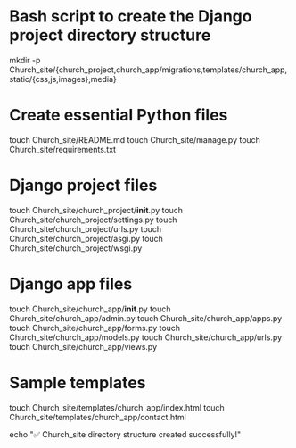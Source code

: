 # Bash script to create the Django project directory structure

mkdir -p Church_site/{church_project,church_app/migrations,templates/church_app,static/{css,js,images},media}

# Create essential Python files
touch Church_site/README.md
touch Church_site/manage.py
touch Church_site/requirements.txt

# Django project files
touch Church_site/church_project/__init__.py
touch Church_site/church_project/settings.py
touch Church_site/church_project/urls.py
touch Church_site/church_project/asgi.py
touch Church_site/church_project/wsgi.py

# Django app files
touch Church_site/church_app/__init__.py
touch Church_site/church_app/admin.py
touch Church_site/church_app/apps.py
touch Church_site/church_app/forms.py
touch Church_site/church_app/models.py
touch Church_site/church_app/urls.py
touch Church_site/church_app/views.py

# Sample templates
touch Church_site/templates/church_app/index.html
touch Church_site/templates/church_app/contact.html

echo "✅ Church_site directory structure created successfully!"
